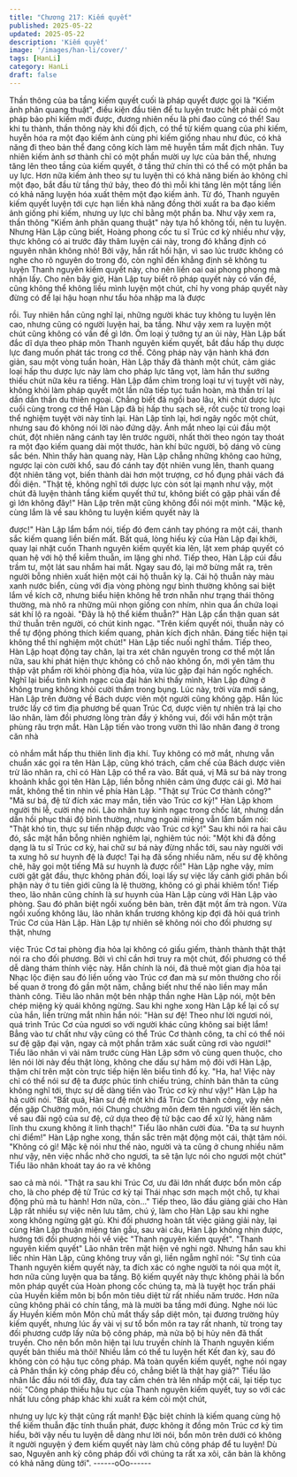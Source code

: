 ```yaml
---
title: "Chương 217: Kiếm quyết"
published: 2025-05-22
updated: 2025-05-22
description: 'Kiếm quyết'
image: '/images/han-li/cover/'
tags: [HanLi]
category: HanLi
draft: false
---
```


Thần thông của ba tầng kiếm quyết cuối là pháp quyết được gọi
là "Kiếm ảnh phân quang thuật", điều kiện đầu tiên để tu luyện
trước hết phải có một pháp bảo phi kiếm mới được, đương nhiên
nếu là phi đao cũng có thể!
Sau khi tu thành, thần thông này khi đối địch, có thể từ kiếm
quang của phi kiếm, huyễn hóa ra một đạo kiếm ảnh cùng phi
kiếm giống nhau như đúc, có khả năng đi theo bản thể đang công
kích làm mê huyễn tầm mắt địch nhân. Tuy nhiên kiếm ảnh sơ
thành chỉ có một phần mười uy lực của bản thể, nhưng tăng lên
theo tầng của kiếm quyết, ở tầng thứ chín thì có thể có một phần
ba uy lực.
Hơn nữa kiếm ảnh theo sự tu luyện thì có khả năng biến ảo
không chỉ một đạo, bắt đầu từ tầng thứ bảy, theo đó thì mỗi khi
tăng lên một tầng liền có khả năng luyện hóa xuất thêm một đạo
kiếm ảnh. Từ đó, Thanh nguyên kiếm quyết luyện tới cực hạn liền
khả năng đồng thời xuất ra ba đạo kiếm ảnh giống phi kiếm,
nhưng uy lực chỉ bằng một phần ba.
Như vậy xem ra, thần thông "Kiếm ảnh phân quang thuật" này tựa
hồ không tồi, nên tu luyện.
Nhưng Hàn Lập cũng biết, Hoàng phong cốc tu sĩ Trúc cơ kỳ
nhiều như vậy, thực không có ai trước đây thâm luyện cái này,
trong đó khẳng định có nguyên nhân không nhỏ! Bởi vậy, hắn rất
hối hận, vì sao lúc trước không có nghe cho rõ nguyên do trong
đó, còn nghĩ đến khẳng định sẽ không tu luyện Thanh nguyên
kiếm quyết này, cho nên liền oai oai phong phong mà nhận lấy.
Cho nên bây giờ, Hàn Lập tuy biết rõ pháp quyết này có vấn đề,
cũng không thể không liều mình luyện một chút, chỉ hy vong pháp
quyết này đừng có để lại hậu hoạn như tẩu hỏa nhập ma là được

rồi.
Tuy nhiên hắn cũng nghĩ lại, những người khác tuy không tu
luyện lên cao, nhưng cũng có người luyện hai, ba tầng. Như vậy
xem ra luyện một chút cũng không có vấn đề gì lớn.
Ôm loại ý tưởng tự an ủi này, Hàn Lập bất đắc dĩ dựa theo pháp
môn Thanh nguyên kiếm quyết, bắt đầu hấp thụ dược lực đang
muốn phát tác trong cơ thể.
Công pháp này vận hành khá đơn giản, sau một vòng tuần hoàn,
Hàn Lập thấy đã thành một chút, cảm giác loại hấp thu dược lực
này làm cho pháp lực tăng vọt, làm hắn thư sướng thiếu chút nữa
kêu ra tiếng.
Hàn Lập đắm chìm trong loại tư vị tuyệt vời này, không khỏi làm
pháp quyết một lần nữa tiếp tục tuần hoàn, mà thần trí lại dần dần
thần du thiên ngoại.
Chẳng biết đã ngồi bao lâu, khi chút dược lực cuối cùng trong cơ
thể Hàn Lập đã bị hấp thu sạch sẽ, rốt cuộc từ trong loại thể
nghiệm tuyệt vời này tỉnh lại.
Hàn Lập tỉnh lại, hơi ngây ngốc một chút, nhưng sau đó không nói
lời nào đứng dậy. Ánh mắt nheo lại cúi đầu một chút, đột nhiên
nâng cánh tay lên trước người, nhất thời theo ngón tay thoát ra
một đạo kiếm quang dài một thước, hàn khí bức người, bộ dáng
vô cùng sắc bén.
Nhìn thấy hàn quang này, Hàn Lập chẳng những không cao
hứng, ngược lại còn cười khổ, sau đó cánh tay đột nhiên vung
lên, thanh quang đột nhiên tăng vọt, biến thành dài hơn một
trượng, cơ hồ đụng phải vách đá đối diện.
"Thật tệ, không nghĩ tới dược lực còn sót lại mạnh như vậy, một
chút đã luyện thành tầng kiếm quyết thứ tư, không biết có gặp
phải vấn đề gì lớn không đây!" Hàn Lập trên mặt cũng không đổi
nói một mình.
"Mặc kệ, cùng lắm là về sau không tu luyện kiếm quyết này là

được!" Hàn Lập lẩm bẩm nói, tiếp đó đem cánh tay phóng ra một
cái, thanh sắc kiếm quang liền biến mất.
Bất quá, lòng hiếu kỳ của Hàn Lập đại khởi, quay lại nhặt cuốn
Thanh nguyên kiếm quyết kia lên, lật xem pháp quyết có quan hệ
với hộ thể kiễm thuẫn, im lặng ghi nhớ.
Tiếp theo, Hàn Lập cúi đầu trầm tư, một lát sau nhắm hai mắt.
Ngay sau đó, lại mở bừng mắt ra, trên người bỗng nhiên xuất
hiện một cái hộ thuẫn kỳ lạ.
Cái hộ thuẫn này màu xanh nước biển, cùng với địa vòng phòng
ngự bình thường không sai biệt lắm về kích cỡ, nhưng biểu hiện
không hề trơn nhẵn như trạng thái thông thường, mà nhô ra
những mũi nhọn giống con nhím, nhìn qua ẩn chứa loại sát khí lộ
ra ngoài.
"Đây là hộ thể kiếm thuẫn?" Hàn Lập cẩn thận quan sát thứ thuẫn
trên người, có chút kinh ngạc.
"Trên kiếm quyết nói, thuẫn này có thể tự động phóng thích kiếm
quang, phản kích địch nhân. Đáng tiếc hiện tại không thể thí
nghiệm một chút!" Hàn Lập tiếc nuối nghĩ thầm.
Tiếp theo, Hàn Lập hoạt động tay chân, lại tra xét chân nguyên
trong cơ thể một lần nữa, sau khi phát hiện thực không có chỗ
nào không ổn, mới yên tâm thu thập vật phẩm rời khỏi phòng địa
hỏa, vừa lúc gặp đại hán ngốc nghếch.
Nghĩ lại biểu tình kinh ngạc của đại hán khi thấy mình, Hàn Lập
đứng ở không trung không khỏi cười thầm trong bụng.
Lúc này, trời vừa mới sáng, Hàn Lập trên đường về Bách dược
viên một người cũng không gặp.
Hắn lúc trước lấy cớ tìm địa phương bế quan Trúc Cơ, dược viên
tự nhiên trả lại cho lão nhân, làm đồi phương lòng tràn đầy ý
không vui, đối với hắn một trận phùng râu trợn mắt.
Hàn Lập tiến vào trong vườn thì lão nhân đang ở trong căn nhà

cỏ nhắm mắt hấp thu thiên linh địa khí. Tuy không có mở mắt,
nhưng vẫn chuẩn xác gọi ra tên Hàn Lập, cũng khó trách, cấm
chế của Bách dược viên trừ lão nhân ra, chỉ có Hàn Lập có thể ra
vào.
Bất quá, vị Mã sư bá này trong khoảnh khắc gọi tên Hàn Lập, liền
bỗng nhiên cảm ứng được cái gì.
Mở hai mắt, không thể tin nhìn về phía Hàn Lập.
"Thật sự Trúc Cơ thành công?"
"Mã sư bá, đệ tử đích xác may mắn, tiến vào Trúc cơ kỳ!" Hàn
Lập khom người thi lễ, cười nhẹ nói.
Lão nhân tuy kinh ngạc trong chốc lát, nhưng dần dần hồi phục
thái độ bình thường, nhưng ngoài miệng vẫn lẩm bẩm nói:
"Thật khó tin, thực sự tiến nhập được vào Trúc cơ kỳ!"
Sau khi nói ra hai câu đó, sắc mặt hắn bỗng nhiên nghiêm lại,
nghiêm túc nói:
"Một khi đã đồng dạng là tu sĩ Trúc cơ kỳ, hai chữ sư bá này đừng
nhắc tới, sau này người với ta xưng hô sư huynh đệ là được! Tại
hạ đã sống nhiều năm, nếu sư đệ không chê, hãy gọi một tiếng
Mã sư huynh là được rồi!"
Hàn Lập nghe vậy, mỉm cười gật gật đầu, thực không phản đối,
loại lấy sự việc lấy cảnh giới phân bối phận này ở tu tiên giới cũng
là lệ thường, không có gì phải khiêm tốn!
Tiếp theo, lão nhân cũng chính là sư huynh của Hàn Lập cùng với
Hàn Lập vào phòng. Sau đó phân biệt ngồi xuống bên bàn, trên
đặt một ấm trà ngon.
Vừa ngồi xuống không lâu, lão nhân khẩn trương không kịp đợi
đã hỏi quá trình Trúc Cơ của Hàn Lập.
Hàn Lập tự nhiên sẽ không nói cho đối phương sự thật, nhưng

việc Trúc Cơ tai phòng địa hỏa lại không có giấu giếm, thành
thành thật thật nói ra cho đối phương. Bởi vì chỉ cần hơi truy ra
một chút, đối phương có thể dễ dàng thám thính việc này.
Hắn chính là nói, đã thuê một gian địa hỏa tại Nhạc lộc điện sau
đó liền uống vào Trúc cơ đan mà sư môn thưởng cho rồi bế quan
ở trong đó gần một năm, chẳng biết như thế nào liền may mắn
thành công.
Tiêu lão nhân một bên nhập thần nghe Hàn Lập nói, một bên
chép miệng kỳ quái không ngừng.
Sau khi nghe xong Hàn Lập kể lại cố sự của hắn, liền trừng mắt
nhìn hắn nói:
"Hàn sư đệ! Theo như lời ngươi nói, quá trình Trúc Cơ của ngươi
so với người khác cũng không sai biệt lắm! Bẳng vào tư chất như
vậy cũng có thể Trúc Cơ thành công, ta chỉ có thể nói sư đệ gặp
đại vận, ngay cả một phần trăm xác suất cũng rơi vào ngươi!"
Tiểu lão nhân vì vài năm trước cùng Hàn Lập sớm vô cùng quen
thuộc, cho lên nói lời này đều thật lòng, không che dấu sự hâm
mộ đôi với Hàn Lập, thậm chí trên mặt còn trực tiếp hiện lên biểu
tình đố kỵ.
"Ha, ha! Việc này chỉ có thể nói sư đệ ta được phúc tinh chiếu
trúng, chính bản thân ta cũng không nghĩ tới, thực sự dễ dàng tiến
vào Trúc cơ kỳ như vậy!" Hàn Lập ha hả cười nói.
"Bất quá, Hàn sư đệ một khi đã Trúc Cơ thành công, vậy nên đến
gặp Chưởng môn, nói Chung chưởng môn đem tên ngươi viết lên
sách, về sau đãi ngộ của sư đệ, cứ dựa theo đệ tử bậc cao để xử
lý, hàng năm lĩnh thu cxung không ít linh thạch!" Tiểu lão nhân
cười đùa.
"Đa tạ sư huynh chỉ điểm!" Hàn Lập nghe xong, thần sắc trên mặt
động một cái, thật tâm nói.
"Không có gì! Mặc kệ nói như thế nào, người và ta cũng ở chung
nhiều năm như vậy, nên việc nhắc nhở cho ngươi, ta sẽ tận lực
nói cho ngươi một chút" Tiểu lão nhân khoát tay áo ra vẻ không

sao cả mà nói.
"Thật ra sau khi Trúc Cơ, ưu đãi lớn nhất được bổn môn cấp cho,
là cho phép đệ tử Trúc cơ kỳ tại Thái nhạc sơn mạch một chỗ, tự
khai động phủ mà tu hành! Hơn nữa, còn…"
Tiếp theo, lão đầu giảng giải cho Hàn Lập rất nhiều sự việc nên
lưu tâm, chú ý, làm cho Hàn Lập sau khi nghe xong không ngừng
gật gù.
Khi đối phương hoàn tất việc giảng giải này, lại cùng Hàn Lập
thuận miệng tán gẫu, sau vài câu, Hàn Lập không nhịn được,
hướng tới đối phương hỏi về việc "Thanh nguyên kiếm quyết".
"Thanh nguyên kiếm quyết" Lão nhân trên mặt hiện vẻ nghi ngờ.
Nhưng hắn sau khi liếc nhìn Hàn Lập, cũng không truy vấn gì, liền
ngẫm nghĩ nói:
"Sự tình của Thanh nguyên kiếm quyết này, ta đích xác có nghe
người ta nói qua một ít, hơn nữa cũng luyện qua ba tầng. Bộ kiếm
quyết này thực không phải là bổn môn pháp quyết của Hoàn
phong cốc chúng ta, mà là tuyệt học trấn phái của Huyền kiếm
môn bị bổn môn tiêu diệt từ rất nhiều năm trước. Hơn nữa cũng
không phải có chín tầng, mà là mười ba tầng mới đúng. Nghe nói
lúc ấy Huyền kiếm môn Môn chủ mắt thấy sắp diệt môn, tại
đương trường hủy kiếm quyết, nhưng lúc ấy vài vị sư tổ bổn môn
ra tay rất nhanh, từ trong tay đối phương cướp lấy nửa bộ công
pháp, mà nửa bộ bị hủy nên đã thất truyền. Cho nên bổn môn
hiện tại lưu truyền chính là Thanh nguyên kiếm quyết bản thiếu
mà thôi! Nhiều lắm có thể tu luyện hết Kết đan kỳ, sau đó không
còn có hậu tục công pháp. Mà toàn quyển kiếm quyết, nghe nói
ngay cả Phân thần kỳ công pháp đều có, chẳng biết là thật hay
giả?"
Tiểu lão nhân lắc đầu nói tới đây, đưa tay cầm chén trà lên nhấp
một cái, lại tiếp tục nói:
"Công pháp thiếu hậu tục của Thanh nguyên kiếm quyết, tuy so
với các nhất lưu công pháp khác khi xuất ra kém cỏi một chút,

nhưng uy lực kỳ thật cũng rất mạnh! Đặc biệt chính là kiếm quang
cùng hộ thể kiếm thuẫn đặc tính thuần phát, được không ít đồng
môn Trúc cơ kỳ tìm hiểu, bởi vậy nếu tu luyện dễ dàng như lời nói,
bổn môn trên dưới có không ít người nguyện ý đem kiếm quyết
này làm chủ công pháp để tu luyện! Dù sao, Nguyên anh kỳ công
pháp đối với chúng ta rất xa xôi, căn bản là không có khả năng
dùng tới".
------oOo------
